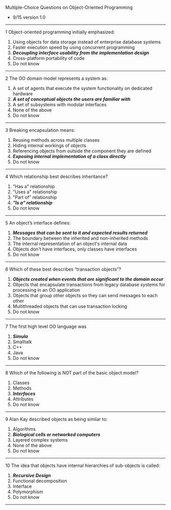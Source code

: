Multiple-Choice Questions on Object-Oriented Programming

- 9/15 version 1.0

---

1 Object-oriented programming initially emphasized:
1. Using objects for data storage instead of enterprise database systems
2. Faster execution speed by using concurrent programming
3. _**Decoupling interface usability from the implementation design**_
4. Cross-platform portability of code
5. Do not know

---

2 The OO domain model represents a system as:
1. A set of agents that execute the system functionality on dedicated hardware
2. _**A set of conceptual objects the users are familiar with**_
3. A set of subsystems with modular interfaces
4. None of the above
5. Do not know

---

3 Breaking encapsulation means:
1. Reusing methods across multiple classes
2. Hiding internal workings of objects
3. Referencing objects from outside the component they are defined
4. **_Exposing internal implementation of a class directly_**
5. Do not know

---

4 Which relationship best describes inheritance?
1. "Has a" relationship
2. "Uses a" relationship
3. "Part of" relationship
4. **_"Is a" relationship_**
5. Do not know

---

5 An object’s interface defines:
1. _**Messages that can be sent to it and expected results returned**_
2. The boundary between the inherited and non-inherited methods
3. The internal representation of an object's internal data
4. Objects don't have interfaces, only classes have interfaces
5. Do not know

---

6 Which of these best describes “transaction objects”?
1. **_Objects created when events that are significant to the domain occur_**
2. Objects that encapsulate transactions from legacy database systems for processing in an OO application
3. Objects that group other objects so they can send messages to each other
4. Multithreaded objects that can use transaction locking
5. Do not know

---

7 The first high level OO language was 
1. _**Simula**_
2. Smalltalk
3. C++
4. Java
5. Do not know

---

8 Which of the following is NOT part of the basic object model?
1. Classes
2. Methods
3. **_Interfaces_**
4. Attributes
5. Do not know

---

9 Alan Kay described objects as being similar to:
1. Algorithms
2. **_Biological cells or networked computers_**
3. Layered complex systems
4. None of the above
5. Do not know

---

10 The idea that objects have internal hierarchies of sub-objects is called:
1. **_Recursive Design_**
2. Functional decomposition
3. Interface 
4. Polymorphism
5. Do not know

---